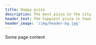 ```yaml
---
title: Happy pizza
description: The best pizza in the city
header_text: The happiest pizza in town
header_image: '/img/header-bg.jpg'
---
```


Some page content
